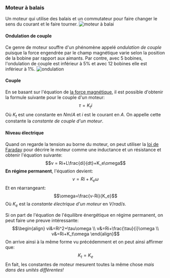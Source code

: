 ### Moteur à balais
Un moteur qui utilise des balais et un commutateur pour faire changer le sens du courant et le faire tourner. 
![moteur à balai](Pasted%20image%2020250603070647.png)

#### Ondulation de couple
Ce genre de moteur souffre d'un phénomène appelé *ondulation de couple* puisque la force engendrée par le champ magnétique varie selon la position de la bobine par rapport aux aimants. Par contre, avec 5 bobines, l'ondulation de couple est inférieur à 5% et avec 12 bobines elle est inférieur à 1%.
![ondulation](Pasted%20image%2020250603070914.png)
#### Couple
En se basant sur l'équation de [la force magnétique](../../../Collégial/4e%20session/Physique/La%20force%20magnétique.md), il est possible d'obtenir la formule suivante pour le couple d'un moteur:
$$\tau = K_ti$$
Où $K_t$ est une constante en $Nm/A$ et $i$ est le courant en $A$. On appelle cette constante la *constante de couple d'un moteur*.
#### Niveau électrique
Quand on regarde la tension au borne du moteur, on peut utiliser la [loi de Faraday](Courant%20alternatif.md#Inductance%20et%20circuits%20à%20courant%20alternatif) pour décrire le moteur comme une inductance et un résistance et obtenir l'équation suivante:
$$v = Ri+L\frac{di}{dt}+K_e\omega$$
**En régime permanent**, l'équation devient:
$$v=Ri+K_e\omega$$
Et en réarrangeant:
$$\omega=\frac{v-Ri}{K_e}$$
Où $K_e$ est la *constante électrique d'un moteur* en $V/rad/s$.

Si on part de l'équation de l'équilibre énergétique en régime permanent, on peut faire une preuve intéressante:
$$\begin{align}
vi&=Ri^2+\tau\omega \\
v&=Ri+\frac{\tau}{i}\omega \\
v&=Ri+K_t\omega
\end{align}$$
On arrive ainsi à la même forme vu précédemment et on peut ainsi affirmer que:
$$K_t=K_e$$
En fait, les constantes de moteur mesurent toutes la même chose *mais dans des unités différentes!*
